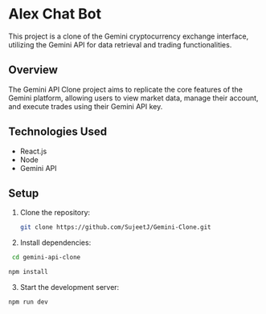 # Alex Chat Bot

This project is a clone of the Gemini cryptocurrency exchange interface, utilizing the Gemini API for data retrieval and trading functionalities.

## Overview

The Gemini API Clone project aims to replicate the core features of the Gemini platform, allowing users to view market data, manage their account, and execute trades using their Gemini API key.

## Technologies Used

- React.js
- Node
- Gemini API

## Setup

1. Clone the repository:

   ```bash
   git clone https://github.com/SujeetJ/Gemini-Clone.git
   ```

2. Install dependencies:

```bash
 cd gemini-api-clone
```

```bash
npm install
```

3. Start the development server:

```bash
npm run dev
```
